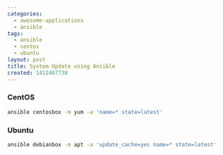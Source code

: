 ```yaml
---
categories:
  - awesome-applications
  - ansible
tags:
  - ansible
  - centos
  - ubuntu
layout: post
title: System Update using Ansible
created: 1412467738
---
```


### CentOS

```bash
ansible centosbox -m yum -a 'name=* state=latest'
```

### Ubuntu

```bash
ansible debianbox -m apt -a 'update_cache=yes name=* state=latest'
```
